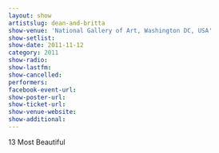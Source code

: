 ```yaml
---
layout: show
artistslug: dean-and-britta
show-venue: 'National Gallery of Art, Washington DC, USA'
show-setlist: 
show-date: 2011-11-12
category: 2011
show-radio: 
show-lastfm: 
show-cancelled: 
performers: 
facebook-event-url: 
show-poster-url: 
show-ticket-url: 
show-venue-website: 
show-additional: 
---
```


13 Most Beautiful